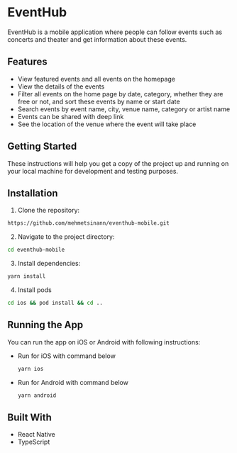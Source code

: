 # EventHub

EventHub is a mobile application where people can follow events such as concerts and theater and get information about these events.

## Features

- View featured events and all events on the homepage
- View the details of the events
- Filter all events on the home page by date, category, whether they are free or not, and sort these events by name or start date
- Search events by event name, city, venue name, category or artist name
- Events can be shared with deep link
- See the location of the venue where the event will take place

## Getting Started

These instructions will help you get a copy of the project up and running on your local machine for development and testing purposes.

## Installation

1. Clone the repository:

```bash
https://github.com/mehmetsinann/eventhub-mobile.git
```

2. Navigate to the project directory:

```bash
cd eventhub-mobile
```

3. Install dependencies:

```bash
yarn install
```

4. Install pods

```bash
cd ios && pod install && cd ..
```   

## Running the App

You can run the app on iOS or Android with following instructions:
   - Run for iOS with command below
     ```bash
     yarn ios
     ```
   - Run for Android with command below
     ```bash
     yarn android
     ```   

## Built With

- React Native
- TypeScript
